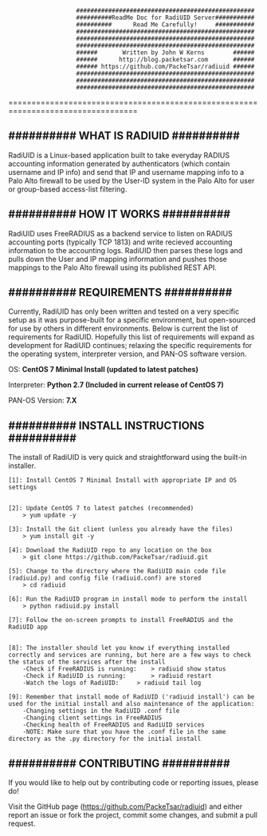                        ##################################################
                       ##########ReadMe Doc for RadiUID Server###########
                       ##########      Read Me Carefully!     ###########
                       ##################################################
                       ##################################################
                       ##################################################
                       ######       Written by John W Kerns        ######
                       ######      http://blog.packetsar.com       ######
                       ###### https://github.com/PackeTsar/radiuid ######
                       ##################################################
                       ##################################################
                       ##################################################
==================================================================================


##########   WHAT IS RADIUID   ##########
-----------------------------------------

RadiUID is a Linux-based application built to take everyday RADIUS accounting information generated by authenticators (which contain username and IP info) and send that IP and username mapping info to a Palo Alto firewall to be used by the User-ID system in the Palo Alto for user or group-based access-list filtering. 


##########   HOW IT WORKS   ##########
--------------------------------------

RadiUID uses FreeRADIUS as a backend service to listen on RADIUS accounting ports (typically TCP 1813) and write recieved accounting information to the accounting logs. RadiUID then parses these logs and pulls down the User and IP mapping information and pushes those mappings to the Palo Alto firewall using its published REST API.


##########   REQUIREMENTS   ##########
--------------------------------------

Currently, RadiUID has only been written and tested on a very specific setup as it was purpose-built for a specific environment, but open-sourced for use by others in different environments. Below is current the list of requirements for RadiUID. Hopefully this list of requirements will expand as development for RadiUID continues; relaxing the specific requirements for the operating system, interpreter version, and PAN-OS software version.

OS:			**CentOS 7 Minimal Install (updated to latest patches)**

Interpreter:		**Python 2.7 (Included in current release of CentOS 7)**

PAN-OS Version:		**7.X**


##########   INSTALL INSTRUCTIONS   ##########
----------------------------------------------

The install of RadiUID is very quick and straightforward using the built-in installer.

	[1]: Install CentOS 7 Minimal Install with appropriate IP and OS settings


	[2]: Update CentOS 7 to latest patches (recommended)
		> yum update -y

	[3]: Install the Git client (unless you already have the files)
		> yum install git -y

	[4]: Download the RadiUID repo to any location on the box
		> git clone https://github.com/PackeTsar/radiuid.git

	[5]: Change to the directory where the RadiUID main code file (radiuid.py) and config file (radiuid.conf) are stored
		> cd radiuid

	[6]: Run the RadiUID program in install mode to perform the install
		> python radiuid.py install

	[7]: Follow the on-screen prompts to install FreeRADIUS and the RadiUID app


	[8]: The installer should let you know if everything installed correctly and services are running, but here are a few ways to check the status of the services after the install
		-Check if FreeRADIUS is running:	> radiuid show status
		-Check if RadiUID is running:		> radiuid restart
		-Watch the logs of RadiUID:		> radiuid tail log

	[9]: Remember that install mode of RadiUID ('radiuid install') can be used for the initial install and also maintenance of the application:
		-Changing settings in the RadiUID .conf file
		-Changing client settings in FreeRADIUS
		-Checking health of FreeRADIUS and RadiUID services
		-NOTE: Make sure that you have the .conf file in the same directory as the .py directory for the initial install


##########   CONTRIBUTING   ##########
--------------------------------------

If you would like to help out by contributing code or reporting issues, please do!

Visit the GitHub page (https://github.com/PackeTsar/radiuid) and either report an issue or fork the project, commit some changes, and submit a pull request.

